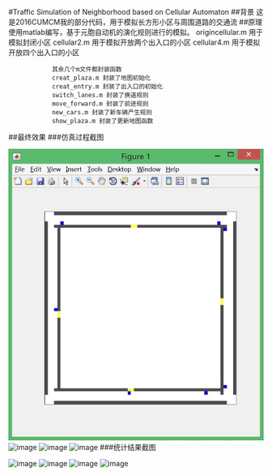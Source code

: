 #Traffic Simulation of Neighborhood based on Cellular Automaton
##背景
                这是2016CUMCM我的部分代码，用于模拟长方形小区与周围道路的交通流
##原理
                使用matlab编写，基于元胞自动机的演化规则进行的模拟。
                origincellular.m 用于模拟封闭小区
                cellular2.m 用于模拟开放两个出入口的小区
                cellular4.m 用于模拟开放四个出入口的小区
                
                其余几个m文件都封装函数
                creat_plaza.m 封装了地图初始化
                creat_entry.m 封装了出入口的初始化
                switch_lanes.m 封装了换道规则
                move_forward.m 封装了前进规则
                new_cars.m 封装了新车辆产生规则
                show_plaza.m 封装了更新地图函数
##最终效果
###仿真过程截图

![image](/src/1.jpg)
![image](https://raw.githubusercontent.com/crh19970307/Traffic_Simulation/tree/master/src/2.jpg)
![image](https://raw.githubusercontent.com/crh19970307/Traffic_Simulation/tree/master/src/3.jpg)
![image](https://raw.githubusercontent.com/crh19970307/Traffic_Simulation/tree/master/src/4.jpg)
###统计结果截图

![image](https://raw.githubusercontent.com/crh19970307/Traffic_Simulation/tree/master/src/11.jpg)
![image](https://raw.githubusercontent.com/crh19970307/Traffic_Simulation/tree/master/src/22.jpg)
![image](https://raw.githubusercontent.com/crh19970307/Traffic_Simulation/tree/master/src/33.jpg)
![image](https://raw.githubusercontent.com/crh19970307/Traffic_Simulation/tree/master/src/44.jpg)
        
                
